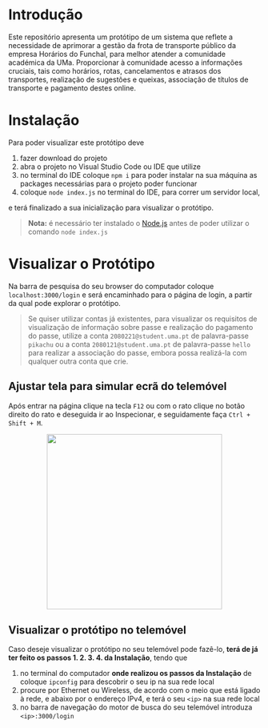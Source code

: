 # Introdução
Este repositório apresenta um protótipo de um sistema que reflete a necessidade de aprimorar a gestão da frota de transporte público da empresa Horários do Funchal, para melhor atender a comunidade académica da UMa.
Proporcionar à comunidade acesso a informações cruciais, tais como horários, rotas, cancelamentos e atrasos dos transportes, realização de sugestões e queixas, associação de títulos de transporte e pagamento destes online.

# Instalação 
Para poder visualizar este protótipo deve 
  1. fazer download do projeto
  2. abra o projeto no Visual Studio Code ou IDE que utilize
  3. no terminal do IDE coloque ```npm i``` para poder instalar na sua máquina as packages necessárias para o projeto poder funcionar
  4. coloque ```node index.js``` no terminal do IDE, para correr um servidor local,

e terá finalizado a sua inicialização para visualizar o protótipo.
> **Nota:** é necessário ter instalado o [Node.js](https://nodejs.org/en/download) antes de poder utilizar o comando ```node index.js``` 


# Visualizar o Protótipo
Na barra de pesquisa do seu browser do computador coloque ```localhost:3000/login``` e será encaminhado para o página de login, a partir da qual pode explorar o protótipo. 
> Se quiser utilizar contas já existentes, para visualizar os requisitos de visualização de informação sobre passe e realização do pagamento do passe, utilize a conta ```2080221@student.uma.pt``` de palavra-passe ```pikachu``` ou a conta ```2080121@student.uma.pt``` de palavra-passe ```hello``` para realizar a associação do passe, embora possa realizá-la com qualquer outra conta que crie.

## Ajustar tela para simular ecrã do telemóvel 
Após entrar na página clique na tecla ```F12``` ou com o rato clique no botão direito do rato e deseguida ir ao Inspecionar, e seguidamente faça ```Ctrl + Shift + M```.
<p align="center">
  <img width="350" aspect-radio="16/9" src="https://github.com/Pitacd/Projeto-ER/assets/114869752/42678c4d-bb37-4d95-8bf4-b4e95e230341">
</p>

## Visualizar o protótipo no telemóvel
Caso deseje visualizar o protótipo no seu telemóvel pode fazê-lo, **terá de já ter feito os passos 1. 2. 3. 4. da Instalação**, tendo que 
1. no terminal do computador **onde realizou os passos da Instalação** de  coloque ```ipconfig``` para descobrir o seu ip na sua rede local
2. procure por Ethernet ou Wireless, de acordo com o meio que está ligado à rede, e abaixo por o endereço IPv4, e terá o seu ```<ip>``` na sua rede local
3. no barra de navegação do motor de busca do seu telemóvel introduza ```<ip>:3000/login``` 




